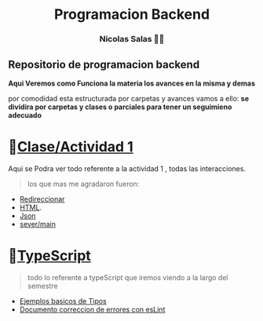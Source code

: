 <h1 align="center">  Programacion Backend </h1>
<h3 align="center"> Nicolas Salas 👨‍🏫 </h3>

## Repositorio de programacion backend

**Aqui Veremos como Funciona la materia los avances en la misma y demas**

por comodidad esta estructurada por carpetas y avances vamos a ello:
**se dividira por carpetas y clases o parciales para tener un seguimieno adecuado**

 # 📁[Clase/Actividad 1](https://github.com/Nick0oo/ClasesBackend/tree/main/Clase%201)
 Aqui se Podra ver todo referente a la actividad 1 , todas las interacciones.
> los que mas me agradaron fueron:
- [Redireccionar](https://github.com/Nick0oo/ClasesBackend/blob/main/Clase%201/server_response_redirect_pages.js)
- [HTML](https://github.com/Nick0oo/ClasesBackend/blob/main/Clase%201/server_response_html.js).
- [Json](https://github.com/Nick0oo/ClasesBackend/blob/main/Clase%201/server_response_json.js)
- [sever/main](https://github.com/Nick0oo/ClasesBackend/blob/main/Clase%201/server.js)



# 📁[TypeScript](https://github.com/Nick0oo/ClasesBackend/tree/main/TypeScript)
> todo lo referente a typeScript que iremos viendo a la largo del semestre
- [Ejemplos basicos de Tipos](https://github.com/Nick0oo/ClasesBackend/blob/main/TypeScript/src/types/examplesTypes.ts)
- [Documento correccion de errores con esLint](https://github.com/Nick0oo/ClasesBackend/blob/main/CorreccionErroresNicolasSalas.docx)

